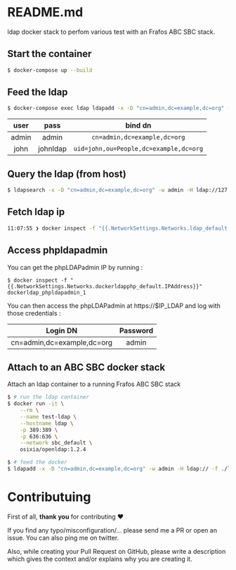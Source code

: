 # README.md

ldap docker stack to perfom various test with an Frafos ABC SBC stack.

## Start the container

```bash
$ docker-compose up --build
```

## Feed the ldap

```bash
$ docker-compose exec ldap ldapadd -x -D "cn=admin,dc=example,dc=org" -w admin -H ldap://127.0.0.1:389 -f /ldap_entries/add_content.ldif
```

| **user** | **pass** | **bind dn**                            |
| :-:      | :-:      | :-:                                    |
| admin    | admin    | `cn=admin,dc=example,dc=org`           |
| john     | johnldap | `uid=john,ou=People,dc=example,dc=org` |

## Query the ldap (from host)

```bash
$ ldapsearch -x -D "cn=admin,dc=example,dc=org" -w admin -H ldap://127.0.0.1:389 -b "dc=example,dc=org" "*"
```

## Fetch ldap ip

```bash
11:07:55 ❯ docker inspect -f "{{.NetworkSettings.Networks.ldap_default.IPAddress}}" test-ldap
```

## Access phpldapadmin

You can get the phpLDAPadmin IP by running :
```
$ docker inspect -f "{{.NetworkSettings.Networks.dockerldapphp_default.IPAddress}}" dockerldap_phpldapadmin_1
```

You can then access the phpLDAPadmin at https://$IP_LDAP and log with those credentials :


| **Login DN**               | **Password** |
| :-:                        | :-:          |
| cn=admin,dc=example,dc=org | admin        |

## Attach to an ABC SBC docker stack

Attach an ldap container to a running Frafos ABC SBC stack

```bash
$ # run the ldap container 
$ docker run -it \
    --rm \
    --name test-ldap \
    --hostname ldap \
    -p 389:389 \
    -p 636:636 \
    --network sbc_default \
    osixia/openldap:1.2.4

$ # feed the docker
$ ldapadd -x -D "cn=admin,dc=example,dc=org" -w admin -H ldap:// -f ./ldap_entries/add_content.ldif
```

# Contributuing

First of all, **thank you** for contributing :hearts:

If you find any typo/misconfiguration/... please send me a PR or open an issue. You can also ping me on twitter.

Also, while creating your Pull Request on GitHub, please write a description which gives the context and/or explains why you are creating it.

